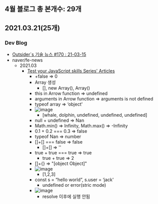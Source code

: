 
## 4월 블로그 총 본개수: 29개


## 2021.03.21(25개)
### Dev Blog
* [Outsider`s 기술 뉴스 #170 : 21-03-15](https://blog.outsider.ne.kr/1536)
* naver/fe-news
   * 2021.03
      * [Test your JavaScript skills Series' Articles](https://dev.to/coderslang/series/11099)
        * +false => 0
        * Array 생성
            * [], new Array(), Array()
        * this in Arrow function  => undefined
        * arguments in Arrow function => arguments is not defined
        * typeof array => ‘object'
        * ![image](https://user-images.githubusercontent.com/20143765/111894578-4505f580-8a4f-11eb-9c69-da2f435ddd39.png)
            * [whale, dolphin, undefined, undefined, undefined]
        * null + undefined => Nan
        * Math.min() => Infinity, Math.max() => -Infinity
        * 0.1 + 0.2 === 0.3 => false
        * typeof Nan => number
        * []+[] === false => false
            * []+[] => ''
        * true + true === true => true
            * true + true => 2
        * []+{} => "[object Object]"
        * ![image](https://user-images.githubusercontent.com/20143765/111894589-4e8f5d80-8a4f-11eb-830e-3a9323358b5a.png)
            * [1,2,3]
        * const s = “hello world”, s.user = ‘jack'
            * undefined or error(stric mode)
        * ![image](https://user-images.githubusercontent.com/20143765/111894592-53541180-8a4f-11eb-8498-7f12dc932574.png)
            * resolve 이후에 실행 안됨  

